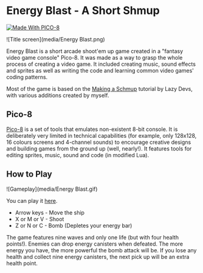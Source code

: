
# Energy Blast - A Short Shmup
[![Made With PICO-8](https://img.shields.io/badge/Made%20With-PICO--8-ff004d.svg?style=flat&logo=data%3Aimage%2Fpng%3Bbase64%2CiVBORw0KGgoAAAANSUhEUgAAABQAAAAUCAYAAACNiR0NAAAAlUlEQVQ4jWP8v5gBFTxOR%2BVXPfuPwp8SxIjCt%2BBG4TIxUBkMfgNZGIyi0IRmoobZxxeo0rcPocp%2FEEEJ08HvZaobyPj%2FjTpqmLAeJM2EtgMo3MHvZeqnw9X%2FXVHSUdhnP5Qw%2Fc%2B7CUVDS%2BsWFH6QpuyIT4cMT8xQBJI%2B1aHwj1%2F3RgnTVJbrKGH29egxFPWD38tUNxAAun4liexlTtMAAAAASUVORK5CYII%3D)](https://www.lexaloffle.com/pico-8.php)

![Title screen](media/Energy Blast.png)

Energy Blast is a short arcade shoot'em up game created in a "fantasy video game console" Pico-8. It was made as a way to grasp the whole process of creating a video game. It included creating music, sound effects and sprites as well as writing the code and learning common video games' coding patterns. 

Most of the game is based on the [Making a Schmup](https://www.youtube.com/watch?v=81WM_cjp9fo) tutorial by Lazy Devs, with various additions created by myself. 

## Pico-8

[Pico-8](https://www.lexaloffle.com/pico-8.php) is a set of tools that emulates non-existent 8-bit console. It is deliberately very limited in technical capabilities (for example, only 128x128, 16 colours screens and 4-channel sounds) to encourage creative designs and building games from the ground up (well, nearly!). It features tools for editing sprites, music, sound and code (in modified Lua).

## How to Play

![Gameplay](media/Energy Blast.gif)

You can play it [here](https://www.lexaloffle.com/bbs/?tid=50258).

-   Arrow keys - Move the ship
-   X or M or V - Shoot
-   Z or N or C - Bomb (Depletes your energy bar)

The game features nine waves and only one life (but with four health points!). Enemies can drop energy canisters when defeated. The more energy you have, the more powerful the bomb attack will be. If you lose any health and collect nine energy canisters, the next pick up will be an extra health point. 
